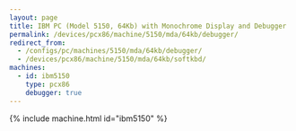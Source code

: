 ```yaml
---
layout: page
title: IBM PC (Model 5150, 64Kb) with Monochrome Display and Debugger
permalink: /devices/pcx86/machine/5150/mda/64kb/debugger/
redirect_from:
  - /configs/pc/machines/5150/mda/64kb/debugger/
  - /devices/pcx86/machine/5150/mda/64kb/softkbd/
machines:
  - id: ibm5150
    type: pcx86
    debugger: true
---
```


{% include machine.html id="ibm5150" %}
